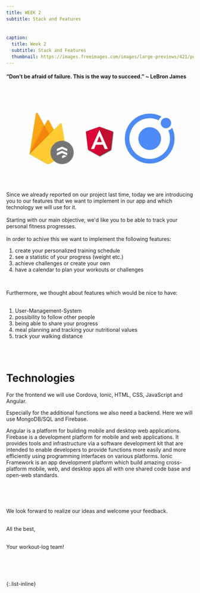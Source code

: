 ```yaml
---
title: WEEK 2 
subtitle: Stack and Features 


caption:
  title: Week 2
  subtitle: Stack and Features 
  thumbnail: https://images.freeimages.com/images/large-previews/421/polar-bear-calisthenics-1394792.jpg
---
```


<b><h4>“Don’t be afraid of failure. This is the way to succeed.” ~ LeBron James</h4></b>

<img src="./bilder/85195d79.png" alt="lockdown" width="500"/>

<div align="left">
Since we already reported on our project last time, today we are introducing you to our features that we 
  want to implement in our app and which technology we will use for it. 
<br>
<br>
Starting with our main objective, we'd like you to be able to track your personal fitness progresses.
<br><br>
In order to achive this we want to implement the following features:
<br>
<ol>
<li>create your personalized training schedule</li>
<li>see a statistic of your progress (weight etc.)</li>
<li>achieve challenges or create your own</li>
<li>have a calendar to plan your workouts or challenges</li>
</ol><br>

Furthermore, we thought about features which would be nice to have:
<br><br>
<ol>
<li>User-Management-System</li>
<li>possibility to follow other people</li>
<li>being able to share your progress</li>
<li>meal planning and tracking your nutritional values</li>
<li>track your walking distance</li>
</ol>
<br><br>

<h1>Technologies</h1>

For the frontend we will use Cordova, Ionic, HTML, CSS, JavaScript and Angular.

Especially for the additional functions we also need a backend. Here we will use MongoDB/SQL and Firebase.

Angular is a platform for building mobile and desktop web applications.
Firebase is a development platform for mobile and web applications. It provides tools and infrastructure via a software development kit that are intended to enable developers to provide functions more easily and more efficiently using programming interfaces on various platforms.
Ionic Framework is an app development platform which build amazing cross-platform mobile, web, and desktop apps all with one shared code base and open-web standards.

<br><br><br>
  
We look forward to realize our ideas and welcome your feedback.<br><br>

All the best,<br><br>

Your workout-log team!<br><br><br><br><br>

</div>

 <script src="https://utteranc.es/client.js"
          repo="DHBW-TrainingApp/Blog"
          issue-term="pathname"
          label="Blog Comment"
          theme="github-light"
          crossorigin="anonymous"
          async>
  </script>

{:.list-inline}
